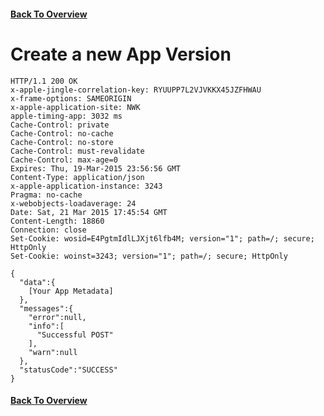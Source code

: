 #### [Back To Overview](https://github.com/fastlane/itc-api-docs/)

# Create a new App Version

```
HTTP/1.1 200 OK
x-apple-jingle-correlation-key: RYUUPP7L2VJVKKX45JZFHWAU
x-frame-options: SAMEORIGIN
x-apple-application-site: NWK
apple-timing-app: 3032 ms
Cache-Control: private
Cache-Control: no-cache
Cache-Control: no-store
Cache-Control: must-revalidate
Cache-Control: max-age=0
Expires: Thu, 19-Mar-2015 23:56:56 GMT
Content-Type: application/json
x-apple-application-instance: 3243
Pragma: no-cache
x-webobjects-loadaverage: 24
Date: Sat, 21 Mar 2015 17:45:54 GMT
Content-Length: 18860
Connection: close
Set-Cookie: wosid=E4PgtmIdlLJXjt6lfb4M; version="1"; path=/; secure; HttpOnly
Set-Cookie: woinst=3243; version="1"; path=/; secure; HttpOnly

{
  "data":{
    [Your App Metadata]
  },
  "messages":{
    "error":null,
    "info":[
      "Successful POST"
    ],
    "warn":null
  },
  "statusCode":"SUCCESS"
}
```

#### [Back To Overview](https://github.com/fastlane/itc-api-docs/)